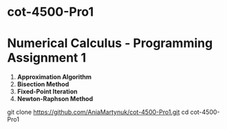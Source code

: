 # cot-4500-Pro1
# Numerical Calculus - Programming Assignment 1


1. **Approximation Algorithm**
2. **Bisection Method**
3. **Fixed-Point Iteration**
4. **Newton-Raphson Method**



git clone https://github.com/AniaMartynuk/cot-4500-Pro1.git
cd cot-4500-Pro1

